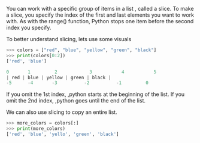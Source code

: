 You can work with a specific group of items in a list , called a slice. To make a slice, you specify the index of the first and last elements you want to work with. As with the range() function, Python stops one item before the second index you specify.

To better understand slicing, lets use some visuals
```python
>>> colors = ["red", "blue", "yellow", "green", "black"]
>>> print(colors[0:2])
['red', 'blue']

0       1         2            3           4           5
| red | blue | yellow | green | black |
-5      -4       -3          -2          -1         0
```

If you omit the 1st index, ,python starts at the beginning of the list. If you omit the 2nd index, ,python goes until the end of the list. 

We can also use slicing to copy an entire list. 
```python
>>> more_colors = colors[:]
>>> print(more_colors)
['red', 'blue', 'yello', 'green', 'black']
```